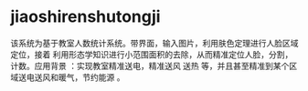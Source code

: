 # jiaoshirenshutongji
该系统为基于教室人数统计系统。带界面，输入图片，利用肤色定理进行人脸区域定位，接着 利用形态学知识进行小范围面积的去除，从而精准定位人脸，分割，计数。应用背景 ：实现教室精准送电，精准送风 送热 等，并且甚至精准到某个区域送电送风和暖气，节约能源 。
